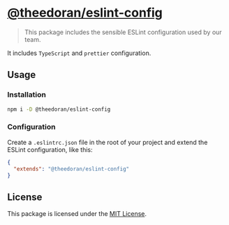 # [@theedoran/eslint-config](https://github.com/theedoran/eslint-config)

> This package includes the sensible ESLint configuration used by our team.

It includes `TypeScript` and `prettier` configuration.

## Usage

### Installation

```bash
npm i -D @theedoran/eslint-config
```

### Configuration

Create a `.eslintrc.json` file in the root of your project and extend the ESLint configuration, like this:

```json
{
  "extends": "@theedoran/eslint-config"
}
```

## License

This package is licensed under the [MIT License](https://opensource.org/licenses/MIT).
